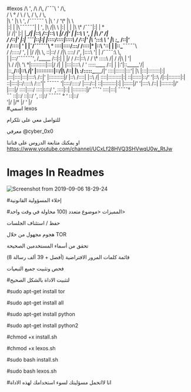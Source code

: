 #lexos
         /\         '‚                    /\                                      /\‚                    /¯¯¯\ '                       /\‚          
       /    \           °              /    \                                  /    \‚                /         \‚                    /    \‚        
      |\      \'                       |\      \     '‚     /¯¯¯¯¯¯ \       |\     \'             /            '\°                 |\      \       
      |:|      |            |\¯¯¯¯¯¯\|      | '‚       |\        /|\   \     |:|     |            |        |\      \°        /¯¯¯\|:|      |   °  
      |/      /|‘           |:|        |\____/|         |::\    /::|::\   \   |/     /|‘           |        |::\      \ '‚    |     |\ \/'     /|      
     /      /::|'           |:|        ¯¯¯|::|:|         |::::\/::::|::::\   \/     /::|'           |\       '\:::\      \ '   |\     \:\__ /::|‘     
   /      /::::|           ' \|        |¯/¯¯¯¯¯¯\ °   \::::|::::/\:::/        /::::|°          |::\       '\::|      |    |::\___¯¯¯¯¯\     
 /      /:::::/ '‚            |        |/ /|\          \‚     \::|::/   \/     /|\  \::::/   /\'‚     |::::\       '\|      |    /¯¯¯¯\:\         \‚  
|      |:::/¯¯¯¯¯¯\'‚    /_____ /::|:|          |       \|/    /     /::|::\  \/   /    \°    \:::::\            /|  /       /|\ \|         '|  
|\      \/ /|\          '\ °|::::::::::|:::|/          /|             |     |:::|::::\  \/        \'     \:::::\____ /::| |       |:'|::\_____'/|  
|::\___/::|::\        /|‘ |::::::::::|::/|\        /::|             |\     \:/\:::::\______/|‘      \::::|::::::|:::'| |\       \|:::|::::::::|:|  
|:::|::::|:::|::::\    /::|' |::::::::::|/  |::\    /::::|             |::\    /|  \::::|:::::::::|:|         \::|::::::|::/‘ '|::\     /|\::|::::::::|:|  
 \::|::::|::/\:::::\ /:::'|'  ¯¯¯¯¯    '|::::\/:::::/              |::::\/::|    \::|:::::::::|:|           \|::::::|/‘   '|::::\ /::|  \|::::::::|/‘  
   \|::::|/    \::::|::::/                 \::::|::::/ '‚              \::::|::|      \|:::::::::|/‘             ¯¯¯'       \::::|:::|    ¯¯¯¯°    
     ¯¯        \::|::/                     \::|::/ '‚                  \::|:/         ¯¯¯¯¯ °             ‘              \::|::/                 
                  '\|/                         \|/°                       \|/                                             ‘     \|/                   
#اسمي lexos
 
   للتواصل معي على تلكرام 
   
   معرفي @cyber_0x0
   

   
  او يمكنك متابعة الدروس على قناتنا
   https://www.youtube.com/channel/UCxLf28HVQ3SHVwqU0w_RtJw
   
   #  Images In Readmes
   
  ![Screenshot from 2019-09-06 18-29-24](https://user-images.githubusercontent.com/54996997/64490799-cc559480-d22e-11e9-99a1-ce863282d88b.png)


   
   
   #إخلاء المسؤولية القانونية
   
   #المميزات
     <موضوع متعدد (100 محاولة في وقت واحد>
      
   حفظ / استئناف الجلسات
   
   هجوم مجهول من خلال TOR


تحقق من أسماء المستخدمين الصحيحة


قائمة كلمات المرور الافتراضية (أفضل + 39 ألف رسالة 8)


فحص وتثبيت جميع التبعيات

   
   #لتثبيت الاداة بالشكل الصحيح
   
   
 
 
   #sudo apt-get install tor
   
   #sudo apt-get install all
   
   #sudo apt-get install python
   
   #sudo apt-get install python2
   
   #chmod +x install.sh
   
   #chmod +x lexos.sh
   
   #sudo bash install.sh
   
   #sudo bash lexos.sh
   
   #انا لااتحمل مسؤليتك لسوء استخدامك لهذه الاداة 
